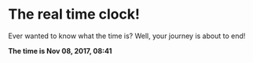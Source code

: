 # The real time clock!

Ever wanted to know what the time is? Well, your journey is about to end!

**The time is Nov 08, 2017, 08:41**